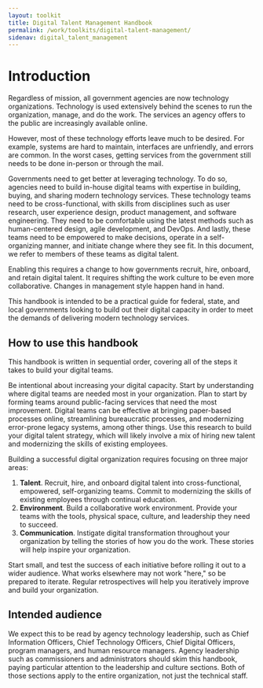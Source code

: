 ```yaml
---
layout: toolkit
title: Digital Talent Management Handbook
permalink: /work/toolkits/digital-talent-management/
sidenav: digital_talent_management
---
```

# Introduction

Regardless of mission, all government agencies are now technology organizations. Technology is used extensively behind the scenes to run the organization, manage, and do the work. The services an agency offers to the public are increasingly available online.

However, most of these technology efforts leave much to be desired. For example, systems are hard to maintain, interfaces are unfriendly, and errors are common. In the worst cases, getting services from the government still needs to be done in-person or through the mail.

Governments need to get better at leveraging technology. To do so, agencies need to build in-house digital teams with expertise in building, buying, and sharing modern technology services. These technology teams need to be cross-functional, with skills from disciplines such as user research, user experience design, product management, and software engineering. They need to be comfortable using the latest methods such as human-centered design, agile development, and DevOps. And lastly, these teams need to be empowered to make decisions, operate in a self-organizing manner, and initiate change where they see fit. In this document, we refer to members of these teams as digital talent.

Enabling this requires a change to how governments recruit, hire, onboard, and retain digital talent. It requires shifting the work culture to be even more collaborative. Changes in management style happen hand in hand.

This handbook is intended to be a practical guide for federal, state, and local governments looking to build out their digital capacity in order to meet the demands of delivering modern technology services.

## How to use this handbook

This handbook is written in sequential order, covering all of the steps it takes to build your digital teams.

Be intentional about increasing your digital capacity. Start by understanding where digital teams are needed most in your organization. Plan to start by forming teams around public-facing services that need the most improvement. Digital teams can be effective at bringing paper-based processes online, streamlining bureaucratic processes, and modernizing error-prone legacy systems, among other things. Use this research to build your digital talent strategy, which will likely involve a mix of hiring new talent and modernizing the skills of existing employees.

Building a successful digital organization requires focusing on three major areas:

1. **Talent**. Recruit, hire, and onboard digital talent into cross-functional, empowered, self-organizing teams. Commit to modernizing the skills of existing employees through continual education.
2. **Environment**. Build a collaborative work environment. Provide your teams with the tools, physical space, culture, and leadership they need to succeed.
3. **Communication**. Instigate digital transformation throughout your organization by telling the stories of how you do the work. These stories will help inspire your organization.

Start small, and test the success of each initiative before rolling it out to a wider audience. What works elsewhere may not work "here," so be prepared to iterate. Regular retrospectives will help you iteratively improve and build your organization.

## Intended audience

We expect this to be read by agency technology leadership, such as Chief Information Officers, Chief Technology Officers, Chief Digital Officers, program managers, and human resource managers. Agency leadership such as commissioners and administrators should skim this handbook, paying
particular attention to the leadership and culture sections. Both of those sections apply to the entire organization, not just the technical staff.
